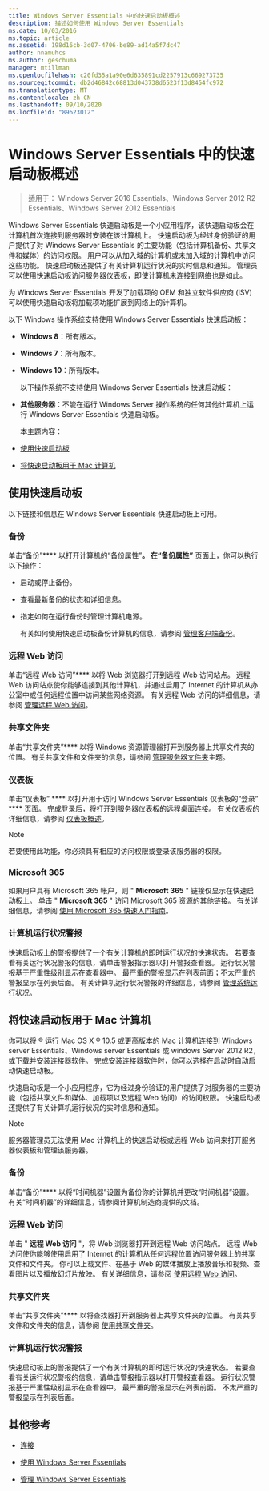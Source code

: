 ```yaml
---
title: Windows Server Essentials 中的快速启动板概述
description: 描述如何使用 Windows Server Essentials
ms.date: 10/03/2016
ms.topic: article
ms.assetid: 198d16cb-3d07-4706-be89-ad14a5f7dc47
author: nnamuhcs
ms.author: geschuma
manager: mtillman
ms.openlocfilehash: c20fd35a1a90e6d635891cd2257913c669273735
ms.sourcegitcommit: db2d46842c68813d043738d6523f13d8454fc972
ms.translationtype: MT
ms.contentlocale: zh-CN
ms.lasthandoff: 09/10/2020
ms.locfileid: "89623012"
---
```

# <a name="overview-of-the-launchpad-in-windows-server-essentials"></a>Windows Server Essentials 中的快速启动板概述

>适用于： Windows Server 2016 Essentials、Windows Server 2012 R2 Essentials、Windows Server 2012 Essentials

Windows Server Essentials 快速启动板是一个小应用程序，该快速启动板会在计算机首次连接到服务器时安装在该计算机上。 快速启动板为经过身份验证的用户提供了对 Windows Server Essentials 的主要功能（包括计算机备份、共享文件和媒体）的访问权限。 用户可以从加入域的计算机或未加入域的计算机中访问这些功能。 快速启动板还提供了有关计算机运行状况的实时信息和通知。 管理员可以使用快速启动板访问服务器仪表板，即使计算机未连接到网络也是如此。

 为 Windows Server Essentials 开发了加载项的 OEM 和独立软件供应商 (ISV) 可以使用快速启动板将加载项功能扩展到网络上的计算机。

 以下 Windows 操作系统支持使用 Windows Server Essentials 快速启动板：

- **Windows 8**：所有版本。

- **Windows 7**：所有版本。
- **Windows 10**：所有版本。

  以下操作系统不支持使用 Windows Server Essentials 快速启动板：

- **其他服务器**：不能在运行 Windows Server 操作系统的任何其他计算机上运行 Windows Server Essentials 快速启动板。

  本主题内容：

- [使用快速启动板](Overview-of-the-Launchpad-in-Windows-Server-Essentials.md#BKMK_Launchpad)

- [将快速启动板用于 Mac 计算机](Overview-of-the-Launchpad-in-Windows-Server-Essentials.md#BKMK_Mac)

##  <a name="use-the-launchpad"></a><a name="BKMK_Launchpad"></a> 使用快速启动板
 以下链接和信息在 Windows Server Essentials 快速启动板上可用。

### <a name="backup"></a>备份
 单击“备份”**** 以打开计算机的“备份属性”****。 在“备份属性”**** 页面上，你可以执行以下操作：

- 启动或停止备份。

- 查看最新备份的状态和详细信息。

- 指定如何在运行备份时管理计算机电源。

  有关如何使用快速启动板备份计算机的信息，请参阅 [管理客户端备份](Manage-Client-Computer-Backup-in-Windows-Server-Essentials.md)。

### <a name="remote-web-access"></a>远程 Web 访问
 单击“远程 Web 访问”**** 以将 Web 浏览器打开到远程 Web 访问站点。 远程 Web 访问站点使你能够连接到其他计算机，并通过启用了 Internet 的计算机从办公室中或任何远程位置中访问某些网络资源。 有关远程 Web 访问的详细信息，请参阅 [管理远程 Web 访问](Manage-Remote-Web-Access-in-Windows-Server-Essentials.md)。

### <a name="shared-folders"></a>共享文件夹
 单击“共享文件夹”**** 以将 Windows 资源管理器打开到服务器上共享文件夹的位置。 有关共享文件和文件夹的信息，请参阅 [管理服务器文件夹](Manage-Server-Folders-in-Windows-Server-Essentials.md)主题。

### <a name="dashboard"></a>仪表板
 单击“仪表板”  **** 以打开用于访问 Windows Server Essentials 仪表板的“登录” **** 页面。 完成登录后，将打开到服务器仪表板的远程桌面连接。 有关仪表板的详细信息，请参阅 [仪表板概述](Overview-of-the-Dashboard-in-Windows-Server-Essentials.md)。

> [!NOTE]
>  若要使用此功能，你必须具有相应的访问权限或登录该服务器的权限。

### <a name="microsoft-365"></a>Microsoft 365
 如果用户具有 Microsoft 365 帐户，则 " **Microsoft 365** " 链接仅显示在快速启动板上。 单击 "  **Microsoft 365** " 访问 Microsoft 365 资源的其他链接。 有关详细信息，请参阅 [使用 Microsoft 365 快速入门指南](../use/Quick-Start-Guide-to-Using-Microsoft-Office-365-with-Windows-Server-Essentials.md)。

### <a name="computer-health-alerts"></a>计算机运行状况警报
 快速启动板上的警报提供了一个有关计算机的即时运行状况的快速状态。 若要查看有关运行状况警报的信息，请单击警报指示器以打开警报查看器。 运行状况警报基于严重性级别显示在查看器中。 最严重的警报显示在列表前面；不太严重的警报显示在列表后面。 有关计算机运行状况警报的详细信息，请参阅 [管理系统运行状况](Manage-System-Health-in-Windows-Server-Essentials.md)。

##  <a name="use-the-launchpad-with-a-mac-computer"></a><a name="BKMK_Mac"></a> 将快速启动板用于 Mac 计算机
 你可以将 &reg; 运行 Mac OS X &reg; 10.5 或更高版本的 Mac 计算机连接到 Windows server Essentials、Windows server Essentials 或 windows Server 2012 R2，或下载并安装连接器软件。 完成安装连接器软件时，你可以选择在启动时自动启动快速启动板。

 快速启动板是一个小应用程序，它为经过身份验证的用户提供了对服务器的主要功能（包括共享文件和媒体、加载项以及远程 Web 访问）的访问权限。 快速启动板还提供了有关计算机运行状况的实时信息和通知。

> [!NOTE]
>  服务器管理员无法使用 Mac 计算机上的快速启动板或远程 Web 访问来打开服务器仪表板和管理该服务器。

### <a name="backup"></a>备份
 单击“备份”**** 以将“时间机器”设置为备份你的计算机并更改“时间机器”设置。 有关“时间机器”的详细信息，请参阅计算机制造商提供的文档。

### <a name="remote-web-access"></a>远程 Web 访问
 单击 " **远程 Web 访问** "，将 Web 浏览器打开到远程 Web 访问站点。 远程 Web 访问使你能够使用启用了 Internet 的计算机从任何远程位置访问服务器上的共享文件和文件夹。 你可以上载文件、在基于 Web 的媒体播放上播放音乐和视频、查看图片以及播放幻灯片放映。 有关详细信息，请参阅 [使用远程 Web 访问](../use/Use-Remote-Web-Access-in-Windows-Server-Essentials.md)。

### <a name="shared-folders"></a>共享文件夹
 单击“共享文件夹”**** 以将查找器打开到服务器上共享文件夹的位置。 有关共享文件和文件夹的信息，请参阅 [使用共享文件夹](../use/Use-Shared-Folders-in-Windows-Server-Essentials.md)。

### <a name="computer-health-alerts"></a>计算机运行状况警报
 快速启动板上的警报提供了一个有关计算机的即时运行状况的快速状态。 若要查看有关运行状况警报的信息，请单击警报指示器以打开警报查看器。 运行状况警报基于严重性级别显示在查看器中。 最严重的警报显示在列表前面。 不太严重的警报显示在列表后面。

## <a name="additional-references"></a>其他参考

-   [连接](../use/Get-Connected-in-Windows-Server-Essentials.md)

-   [使用 Windows Server Essentials](../use/Use-Windows-Server-Essentials.md)

-   [管理 Windows Server Essentials](Manage-Windows-Server-Essentials.md)
